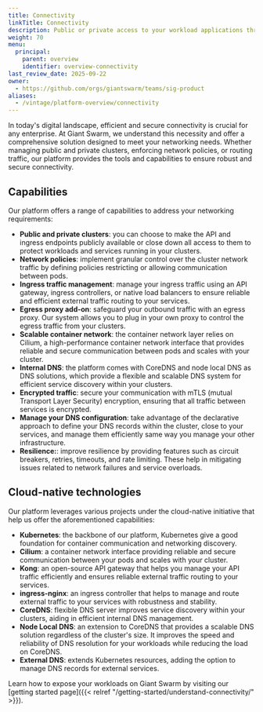 ```yaml
---
title: Connectivity
linkTitle: Connectivity
description: Public or private access to your workload applications through ingress. Secure connections between your distributed applications or microservices through a API gateway.
weight: 70
menu:
  principal:
    parent: overview
    identifier: overview-connectivity
last_review_date: 2025-09-22
owner:
  - https://github.com/orgs/giantswarm/teams/sig-product
aliases:
  - /vintage/platform-overview/connectivity
---
```


In today's digital landscape, efficient and secure connectivity is crucial for any enterprise. At Giant Swarm, we understand this necessity and offer a comprehensive solution designed to meet your networking needs. Whether managing public and private clusters, enforcing network policies, or routing traffic, our platform provides the tools and capabilities to ensure robust and secure connectivity.

## Capabilities

Our platform offers a range of capabilities to address your networking requirements:

- **Public and private clusters**: you can choose to make the API and ingress endpoints publicly available or close down all access to them to protect workloads and services running in your clusters.
- **Network policies**: implement granular control over the cluster network traffic by defining policies restricting or allowing communication between pods.
- **Ingress traffic management**: manage your ingress traffic using an API gateway, ingress controllers, or native load balancers to ensure reliable and efficient external traffic routing to your services.
- **Egress proxy add-on**: safeguard your outbound traffic with an egress proxy. Our system allows you to plug in your own proxy to control the egress traffic from your clusters.
- **Scalable container network**: the container network layer relies on Cilium, a high-performance container network interface that provides reliable and secure communication between pods and scales with your cluster.
- **Internal DNS**: the platform comes with CoreDNS and node local DNS as DNS solutions, which provide a flexible and scalable DNS system for efficient service discovery within your clusters.
- **Encrypted traffic**: secure your communication with mTLS (mutual Transport Layer Security) encryption, ensuring that all traffic between services is encrypted.
- **Manage your DNS configuration**: take advantage of the declarative approach to define your DNS records within the cluster, close to your services, and manage them efficiently same way you manage your other infrastructure.
- **Resilience:**: improve resilience by providing features such as circuit breakers, retries, timeouts, and rate limiting. These help in mitigating issues related to network failures and service overloads.

## Cloud-native technologies

Our platform leverages various projects under the cloud-native initiative that help us offer the aforementioned capabilities:

- **Kubernetes**: the backbone of our platform, Kubernetes give a good foundation for container communication and networking discovery.
- **Cilium**: a container network interface providing reliable and secure communication between your pods and scales with your cluster.
- **Kong**: an open-source API gateway that helps you manage your API traffic efficiently and ensures reliable external traffic routing to your services.
- **ingress-nginx**: an ingress controller that helps to manage and route external traffic to your services with robustness and stability.
- **CoreDNS**: flexible DNS server improves service discovery within your clusters, aiding in efficient internal DNS management.
- **Node Local DNS**: an extension to CoreDNS that provides a scalable DNS solution regardless of the cluster's size. It improves the speed and reliability of DNS resolution for your workloads while reducing the load on CoreDNS.
- **External DNS**: extends Kubernetes resources, adding the option to manage DNS records for external services.

Learn how to expose your workloads on Giant Swarm by visiting our [getting started page]({{< relref "/getting-started/understand-connectivity/" >}}).
